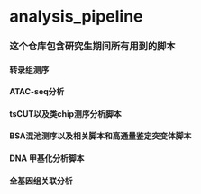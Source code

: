 # analysis_pipeline
### 这个仓库包含研究生期间所有用到的脚本
#### 转录组测序
#### ATAC-seq分析
#### tsCUT以及类chip测序分析脚本
#### BSA混池测序以及相关脚本和高通量鉴定突变体脚本
#### DNA 甲基化分析脚本
#### 全基因组关联分析
